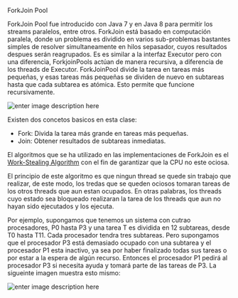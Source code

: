 

ForkJoin Pool

ForkJoin Pool fue introducido con Java 7 y en Java 8 para permitir los streams paralelos, entre otros. 
ForkJoin está basado en computación paralela, donde un problema es dividido en varios sub-problemas bastantes simples de resolver simultaneamente en hilos sepasador, cuyos resultados despues serán reagrupados.
Es es similar a la interfaz Executor pero con una diferencia, ForkjoinPools actúan de manera recursiva, a diferencia de los threads de Executor. ForkJoinPool divide la tarea en tareas más pequeñas, y esas tareas más pequeñas se dividen de nuevo en subtareas hasta que cada subtarea es atómica. Esto permite que funcione recursivamente.

![enter image description here](https://dzone.com/storage/temp/2808176-image1.jpeg)

Existen dos concetos basicos en esta clase:

* Fork: Divida la tarea más grande en tareas más pequeñas.
* Join: Obtener resultados de subtareas inmediatas.

El algoritmos que se ha utilizado en las implementaciones de ForkJoin es el [Work-Stealing Algorithm](https://en.wikipedia.org/wiki/Work_stealing) con el fin de garantizar que la CPU no este ociosa.

El principio de este algoritmo es que ningun thread se quede sin trabajo que realizar, de este modo, los tredas que se queden ociosos tomaran tareas de los otros threads que aun estan ocupados. En otras palabras, los threads cuyo estado sea bloqueado realizaran la tarea de los threads que aun no hayan sido ejecutados y los ejecuta.

Por ejemplo, supongamos que tenemos un sistema con cutrao procesadores, P0 hasta P3 y una tarea T es dividida en 12 subtareas, desde T0 hasta T11. Cada procesador tendra tres subtareas. Pero supongamos que el procesador P3 está demasiado ocupado con una subtarea y el procesador P1 esta inactivo, ya sea por haber finalizado todas sus tareas o por estar a la espera de algún recurso. Entonces el procesador P1 pedirá al procesador P3 si necesita ayuda y tomará parte de las tareas de P3. La sigueinte imagen muestra esto mismo:

![enter image description here](http://www.futurechips.org/wp-content/uploads/2011/05/Screenshot20110530at1.38.49AM.png)